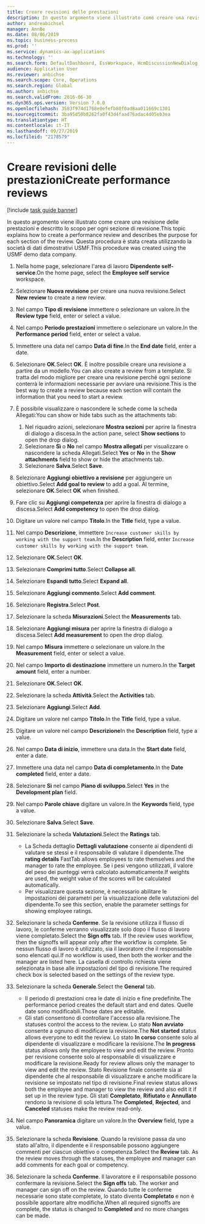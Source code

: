 ```yaml
---
title: Creare revisioni delle prestazioni
description: In questo argomento viene illustrato come creare una revisione delle prestazioni e descritto lo scopo per ogni sezione di revisione.
author: andreabichsel
manager: AnnBe
ms.date: 08/06/2019
ms.topic: business-process
ms.prod: ''
ms.service: dynamics-ax-applications
ms.technology: ''
ms.search.form: DefaultDashboard, EssWorkspace, HcmDiscussionNewDialog, HcmDiscussion, HcmDiscussionChangeSettings, HcmDiscussionAddGoalDialog, HcmTopicCreate, HcmMeasurementDetailDialog, HcmPerfJournalAdd
audience: Application User
ms.reviewer: anbichse
ms.search.scope: Core, Operations
ms.search.region: Global
ms.author: anbichse
ms.search.validFrom: 2016-06-30
ms.dyn365.ops.version: Version 7.0.0
ms.openlocfilehash: 3583f974d1768e0efefb80f0ad8aa011669c1301
ms.sourcegitcommit: 3ba95d50b8262fa0f43d4faad76adac4d05eb3ea
ms.translationtype: HT
ms.contentlocale: it-IT
ms.lasthandoff: 09/27/2019
ms.locfileid: "2178579"
---
```

# <a name="create-performance-reviews"></a><span data-ttu-id="a9a0c-103">Creare revisioni delle prestazioni</span><span class="sxs-lookup"><span data-stu-id="a9a0c-103">Create performance reviews</span></span>

[!include [task guide banner](../../includes/task-guide-banner.md)]

<span data-ttu-id="a9a0c-104">In questo argomento viene illustrato come creare una revisione delle prestazioni e descritto lo scopo per ogni sezione di revisione.</span><span class="sxs-lookup"><span data-stu-id="a9a0c-104">This topic explains how to create a performance review and describes the purpose for each section of the review.</span></span> <span data-ttu-id="a9a0c-105">Questa procedura è stata creata utilizzando la società di dati dimostrativi USMF.</span><span class="sxs-lookup"><span data-stu-id="a9a0c-105">This procedure was created using the USMF demo data company.</span></span>

1. <span data-ttu-id="a9a0c-106">Nella home page, selezionare l'area di lavoro **Dipendente self-service**.</span><span class="sxs-lookup"><span data-stu-id="a9a0c-106">On the home page, select the **Employee self service** workspace.</span></span>
2. <span data-ttu-id="a9a0c-107">Selezionare **Nuova revisione** per creare una nuova revisione.</span><span class="sxs-lookup"><span data-stu-id="a9a0c-107">Select **New review** to create a new review.</span></span>
3. <span data-ttu-id="a9a0c-108">Nel campo **Tipo di revisione** immettere o selezionare un valore.</span><span class="sxs-lookup"><span data-stu-id="a9a0c-108">In the **Review type** field, enter or select a value.</span></span>
4. <span data-ttu-id="a9a0c-109">Nel campo **Periodo prestazioni** immettere o selezionare un valore.</span><span class="sxs-lookup"><span data-stu-id="a9a0c-109">In the **Performance period** field, enter or select a value.</span></span>
5. <span data-ttu-id="a9a0c-110">Immettere una data nel campo **Data di fine**.</span><span class="sxs-lookup"><span data-stu-id="a9a0c-110">In the **End date** field, enter a date.</span></span>
6. <span data-ttu-id="a9a0c-111">Selezionare **OK**.</span><span class="sxs-lookup"><span data-stu-id="a9a0c-111">Select **OK**.</span></span> <span data-ttu-id="a9a0c-112">È inoltre possibile creare una revisione a partire da un modello.</span><span class="sxs-lookup"><span data-stu-id="a9a0c-112">You can also create a review from a template.</span></span> <span data-ttu-id="a9a0c-113">Si tratta del modo migliore per creare una revisione perché ogni sezione conterrà le informazioni necessarie per avviare una revisione.</span><span class="sxs-lookup"><span data-stu-id="a9a0c-113">This is the best way to create a review because each section will contain the information that you need to start a review.</span></span>  
7. <span data-ttu-id="a9a0c-114">È possibile visualizzare o nascondere le schede come la scheda Allegati:</span><span class="sxs-lookup"><span data-stu-id="a9a0c-114">You can show or hide tabs such as the attachments tab:</span></span>

    1. <span data-ttu-id="a9a0c-115">Nel riquadro azioni, selezionare **Mostra sezioni** per aprire la finestra di dialogo a discesa.</span><span class="sxs-lookup"><span data-stu-id="a9a0c-115">In the action pane, select **Show sections** to open the drop dialog.</span></span>
    1. <span data-ttu-id="a9a0c-116">Selezionare **Sì** o **No** nel campo **Mostra allegati** per visualizzare o nascondere la scheda Allegati.</span><span class="sxs-lookup"><span data-stu-id="a9a0c-116">Select **Yes** or **No** in the **Show attachments** field to show or hide the attachments tab.</span></span>
    1. <span data-ttu-id="a9a0c-117">Selezionare **Salva**.</span><span class="sxs-lookup"><span data-stu-id="a9a0c-117">Select **Save**.</span></span>

8. <span data-ttu-id="a9a0c-118">Selezionare **Aggiungi obiettivo a revisione** per aggiungere un obiettivo.</span><span class="sxs-lookup"><span data-stu-id="a9a0c-118">Select **Add goal to review** to add a goal.</span></span> <span data-ttu-id="a9a0c-119">Al termine, selezionare **OK**.</span><span class="sxs-lookup"><span data-stu-id="a9a0c-119">Select **OK** when finished.</span></span>
9. <span data-ttu-id="a9a0c-120">Fare clic su **Aggiungi competenza** per aprire la finestra di dialogo a discesa.</span><span class="sxs-lookup"><span data-stu-id="a9a0c-120">Select **Add competency** to open the drop dialog.</span></span>
10. <span data-ttu-id="a9a0c-121">Digitare un valore nel campo **Titolo**.</span><span class="sxs-lookup"><span data-stu-id="a9a0c-121">In the **Title** field, type a value.</span></span>
11. <span data-ttu-id="a9a0c-122">Nel campo **Descrizione**, immettere `Increase customer skills by working with the support team`.</span><span class="sxs-lookup"><span data-stu-id="a9a0c-122">In the **Description** field, enter `Increase customer skills by working with the support team`.</span></span>
12. <span data-ttu-id="a9a0c-123">Selezionare **OK**.</span><span class="sxs-lookup"><span data-stu-id="a9a0c-123">Select **OK**.</span></span>
13. <span data-ttu-id="a9a0c-124">Selezionare **Comprimi tutto**.</span><span class="sxs-lookup"><span data-stu-id="a9a0c-124">Select **Collapse all**.</span></span>
14. <span data-ttu-id="a9a0c-125">Selezionare **Espandi tutto**.</span><span class="sxs-lookup"><span data-stu-id="a9a0c-125">Select **Expand all**.</span></span>
15. <span data-ttu-id="a9a0c-126">Selezionare **Aggiungi commento**.</span><span class="sxs-lookup"><span data-stu-id="a9a0c-126">Select **Add comment**.</span></span>
16. <span data-ttu-id="a9a0c-127">Selezionare **Registra**.</span><span class="sxs-lookup"><span data-stu-id="a9a0c-127">Select **Post**.</span></span>
17. <span data-ttu-id="a9a0c-128">Selezionare la scheda **Misurazioni**.</span><span class="sxs-lookup"><span data-stu-id="a9a0c-128">Select the **Measurements** tab.</span></span>
18. <span data-ttu-id="a9a0c-129">Selezionare **Aggiungi misura** per aprire la finestra di dialogo a discesa.</span><span class="sxs-lookup"><span data-stu-id="a9a0c-129">Select **Add measurement** to open the drop dialog.</span></span>
19. <span data-ttu-id="a9a0c-130">Nel campo **Misura** immettere o selezionare un valore.</span><span class="sxs-lookup"><span data-stu-id="a9a0c-130">In the **Measurement** field, enter or select a value.</span></span>
26. <span data-ttu-id="a9a0c-131">Nel campo **Importo di destinazione** immettere un numero.</span><span class="sxs-lookup"><span data-stu-id="a9a0c-131">In the **Target amount** field, enter a number.</span></span>
20. <span data-ttu-id="a9a0c-132">Selezionare **OK**.</span><span class="sxs-lookup"><span data-stu-id="a9a0c-132">Select **OK**.</span></span>
21. <span data-ttu-id="a9a0c-133">Selezionare la scheda **Attività**.</span><span class="sxs-lookup"><span data-stu-id="a9a0c-133">Select the **Activities** tab.</span></span>
22. <span data-ttu-id="a9a0c-134">Selezionare **Aggiungi**.</span><span class="sxs-lookup"><span data-stu-id="a9a0c-134">Select **Add**.</span></span>
23. <span data-ttu-id="a9a0c-135">Digitare un valore nel campo **Titolo**.</span><span class="sxs-lookup"><span data-stu-id="a9a0c-135">In the **Title** field, type a value.</span></span>
24. <span data-ttu-id="a9a0c-136">Digitare un valore nel campo **Descrizione**</span><span class="sxs-lookup"><span data-stu-id="a9a0c-136">In the **Description** field, type a value.</span></span>
25. <span data-ttu-id="a9a0c-137">Nel campo **Data di inizio**, immettere una data.</span><span class="sxs-lookup"><span data-stu-id="a9a0c-137">In the **Start date** field, enter a date.</span></span>
26. <span data-ttu-id="a9a0c-138">Immettere una data nel campo **Data di completamento**.</span><span class="sxs-lookup"><span data-stu-id="a9a0c-138">In the **Date completed** field, enter a date.</span></span>
27. <span data-ttu-id="a9a0c-139">Selezionare **Sì** nel campo **Piano di sviluppo**.</span><span class="sxs-lookup"><span data-stu-id="a9a0c-139">Select **Yes** in the **Development plan** field.</span></span>
28. <span data-ttu-id="a9a0c-140">Nel campo **Parole chiave** digitare un valore.</span><span class="sxs-lookup"><span data-stu-id="a9a0c-140">In the **Keywords** field, type a value.</span></span>
29. <span data-ttu-id="a9a0c-141">Selezionare **Salva**.</span><span class="sxs-lookup"><span data-stu-id="a9a0c-141">Select **Save**.</span></span>
30. <span data-ttu-id="a9a0c-142">Selezionare la scheda **Valutazioni**.</span><span class="sxs-lookup"><span data-stu-id="a9a0c-142">Select the **Ratings** tab.</span></span>  

    - <span data-ttu-id="a9a0c-143">La Scheda dettaglio **Dettagli valutazione** consente ai dipendenti di valutare se stessi e il responsabile di valutare il dipendente.</span><span class="sxs-lookup"><span data-stu-id="a9a0c-143">The **rating details** FastTab allows employees to rate themselves and the manager to rate the employee.</span></span> <span data-ttu-id="a9a0c-144">Se i pesi vengono utilizzati, il valore del peso dei punteggi verrà calcolato automaticamente.</span><span class="sxs-lookup"><span data-stu-id="a9a0c-144">If weights are used, the weight value of the scores will be calculated automatically.</span></span>  
    - <span data-ttu-id="a9a0c-145">Per visualizzare questa sezione, è necessario abilitare le impostazioni dei parametri per la visualizzazione delle valutazioni del dipendente.</span><span class="sxs-lookup"><span data-stu-id="a9a0c-145">To see this section, enable the parameter settings for showing employee ratings.</span></span>  

31. <span data-ttu-id="a9a0c-146">Selezionare la scheda **Conferme**. Se la revisione utilizza il flusso di lavoro, le conferme verranno visualizzate solo dopo il flusso di lavoro viene completato.</span><span class="sxs-lookup"><span data-stu-id="a9a0c-146">Select the **Sign offs** tab. If the review uses workflow, then the signoffs will appear only after the workflow is complete.</span></span> <span data-ttu-id="a9a0c-147">Se nessun flusso di lavoro è utilizzato, sia il lavoratore che il responsabile sono elencati qui.</span><span class="sxs-lookup"><span data-stu-id="a9a0c-147">If no workflow is used, then both the worker and the manager are listed here.</span></span> <span data-ttu-id="a9a0c-148">La casella di controllo richiesta viene selezionata in base alle impostazioni del tipo di revisione.</span><span class="sxs-lookup"><span data-stu-id="a9a0c-148">The required check box is selected based on the settings of the review type.</span></span>  
32. <span data-ttu-id="a9a0c-149">Selezionare la scheda **Generale**.</span><span class="sxs-lookup"><span data-stu-id="a9a0c-149">Select the **General** tab.</span></span>

    - <span data-ttu-id="a9a0c-150">Il periodo di prestazioni crea le date di inizio e fine predefinite.</span><span class="sxs-lookup"><span data-stu-id="a9a0c-150">The performance period creates the default start and end dates.</span></span> <span data-ttu-id="a9a0c-151">Quelle date sono modificabili.</span><span class="sxs-lookup"><span data-stu-id="a9a0c-151">Those dates are editable.</span></span>  
    - <span data-ttu-id="a9a0c-152">Gli stati consentono di controllare l'accesso alla revisione.</span><span class="sxs-lookup"><span data-stu-id="a9a0c-152">The statuses control the access to the review.</span></span> <span data-ttu-id="a9a0c-153">Lo stato **Non avviato** consente a ognuno di modificare la revisione.</span><span class="sxs-lookup"><span data-stu-id="a9a0c-153">The **Not started** status allows everyone to edit the review.</span></span> <span data-ttu-id="a9a0c-154">Lo stato **In corso** consente solo al dipendente di visualizzare e modificare la revisione.</span><span class="sxs-lookup"><span data-stu-id="a9a0c-154">The **In progress** status allows only the employee to view and edit the review.</span></span> <span data-ttu-id="a9a0c-155">Pronto per revisione consente solo al responsabile di visualizzare e modificare la revisione.</span><span class="sxs-lookup"><span data-stu-id="a9a0c-155">Ready for review allows only the manager to view and edit the review.</span></span> <span data-ttu-id="a9a0c-156">Stato Revisione finale consente sia al dipendente che al responsabile di visualizzare e anche modificare la revisione se impostato nel tipo di revisione.</span><span class="sxs-lookup"><span data-stu-id="a9a0c-156">Final review status allows both the employee and manager to view the review and also edit it if set up in the review type.</span></span> <span data-ttu-id="a9a0c-157">Gli stati **Completato**, **Rifiutato** e **Annullato** rendono la revisione di sola lettura.</span><span class="sxs-lookup"><span data-stu-id="a9a0c-157">The **Completed**, **Rejected**, and **Canceled** statuses make the review read-only.</span></span>  

33. <span data-ttu-id="a9a0c-158">Nel campo **Panoramica** digitare un valore.</span><span class="sxs-lookup"><span data-stu-id="a9a0c-158">In the **Overview** field, type a value.</span></span>
34. <span data-ttu-id="a9a0c-159">Selezionare la scheda **Revisione**. Quando la revisione passa da uno stato all'altro, il dipendente e il responsabile possono aggiungere commenti per ciascun obiettivo o competenza.</span><span class="sxs-lookup"><span data-stu-id="a9a0c-159">Select the **Review** tab. As the review moves through the statuses, the employee and manager can add comments for each goal or competency.</span></span>  
35. <span data-ttu-id="a9a0c-160">Selezionare la scheda **Conferme**. Il lavoratore e il responsabile possono confermare la revisione.</span><span class="sxs-lookup"><span data-stu-id="a9a0c-160">Select the **Sign offs** tab. The worker and manager can sign off on the review.</span></span> <span data-ttu-id="a9a0c-161">Quando tutte le conferme necessarie sono state completate, lo stato diventa **Completato** e non è possibile apportare altre modifiche.</span><span class="sxs-lookup"><span data-stu-id="a9a0c-161">When all required signoffs are complete, the status is changed to **Completed** and no more changes can be made.</span></span>  

